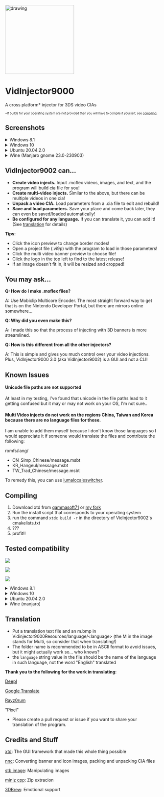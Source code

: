 <img src="https://github.com/FoofooTheGuy/VidInjector9000/assets/32585652/c6dddd9b-dfa7-4560-a7f6-2b478a97b6be" alt="drawing" width="225"/>

# VidInjector9000
A cross platform* injector for 3DS video CIAs

<sup><sup>*If builds for your operating system are not provided then you will have to compile it yourself, see [compiling](https://github.com/FoofooTheGuy/VidInjector9000/VidI#compiling).<sup><sup>

## Screenshots
<details>
<summary>Windows 8.1</summary>

### Light Mode
![image](https://github.com/FoofooTheGuy/VidInjector9000/assets/32585652/94aeda22-e9ab-4870-ad44-772bd53ebc63)

### Dark Mode
![image](https://github.com/FoofooTheGuy/VidInjector9000/assets/32585652/f28dbc0f-acb6-412f-935c-56271ffe96ee)
</details>
<details>
<summary>Windows 10</summary>

### Light Mode
![light](https://github.com/FoofooTheGuy/VidInjector9000/assets/32585652/045d4761-8456-4b0e-9de9-7bbe46b5b748)

### Dark Mode
![dark](https://github.com/FoofooTheGuy/VidInjector9000/assets/32585652/01373504-f6f4-4c5a-b22b-560c868fa4f7)
</details>
<details>
<summary>Ubuntu 20.04.2.0</summary>

### Light Mode
![Screenshot from 2023-09-07 10-21-19](https://github.com/FoofooTheGuy/VidInjector9000/assets/32585652/f4d2cead-3798-4a73-a8de-3ddbce46f3f7)

### Dark Mode
![Screenshot from 2023-09-07 10-28-46](https://github.com/FoofooTheGuy/VidInjector9000/assets/32585652/c25c3cc1-1f3d-446e-ae33-58c3898c9d10)
</details>
<details>
<summary>Wine (Manjaro gnome 23.0-230903)</summary>

### Light Mode
![Screenshot from 2023-09-13 18-28-06](https://github.com/FoofooTheGuy/VidInjector9000/assets/32585652/23b56821-4182-4330-8bcd-2bc30c762cd4)

### Dark Mode
![Screenshot from 2023-09-13 17-57-23](https://github.com/FoofooTheGuy/VidInjector9000/assets/32585652/589dd545-c837-4181-a791-a6f0e43df325)
</details>

VidInjector9002 can...
--

- **Create video injects.** Input .moflex videos, images, and text, and the program will build cia file for you!
- **Create multi-video injects.** Similar to the above, but there can be multiple videos in one cia!
- **Unpack a video CIA.** Load parameters from a .cia file to edit and rebuild!
- **Save and load parameters.** Save your place and come back later, they can even be saved/loaded automatically!
- **Be configured for any language.** If you can translate it, you can add it! (See [translation](https://github.com/FoofooTheGuy/VidInjector9000#translation) for details)

**Tips:**

- Click the icon preview to change border modes!
- Open a project file (.vi9p) with the program to load in those parameters!
- Click the multi video banner preview to choose file!
- Click the logo in the top left to find to the latest release!
- If an image doesn't fit in, it will be resized and cropped!

You may ask...
--

**Q: How do I make .moflex files?**

A: Use Mobiclip Multicore Encoder. The most straight forward way to get that is on the Nintendo Developer Portal, but there are mirrors online somewhere...

**Q: Why did you even make this?**

A: I made this so that the process of injecting with 3D banners is more streamlined.

**Q: How is this different from all the other injectors?**

A: This is simple and gives you much control over your video injections. Plus, VidInjector9000 3.0 (aka VidInjector9002) is a GUI and not a CLI!

Known Issues
--
#### Unicode file paths are not supported
At least in my testing, I've found that unicode in the file paths lead to it getting confused but it may or may not work on your OS, I'm not sure..

#### Multi Video injects do not work on the regions China, Taiwan and Korea because there are no language files for those.
I am unable to add them myself because I don't know those languages so I would appreciate it if someone would translate the files and contribute the following:

romfs/lang/
- CN_Simp_Chinese/message.msbt
- KR_Hangeul/message.msbt
- TW_Trad_Chinese/message.msbt

To remedy this, you can use [lumalocaleswitcher](https://github.com/Possum/LumaLocaleSwitcher/releases/latest).

Compiling
--
1. Download xtd from [gammasoft71](https://github.com/gammasoft71/xtd) or [my fork](https://github.com/FoofooTheGuy/xtd)
2. Run the install script that corresponds to your operating system
3. run the command `xtdc build -r` in the directory of Vidinjector9002's cmakelists.txt
4. ???
5. profit!!

Tested compatibility
--
![](https://img.shields.io/badge/Fully%20works%20as%20expected-008000)

![](https://img.shields.io/badge/Some%20functionality%20is%20broken-FFA500)

![](https://img.shields.io/badge/Does%20not%20work-B22222)

<details>
<summary>Windows 8.1</summary>

![](https://img.shields.io/badge/xtd_0.1.1--beta-008000)

![](https://img.shields.io/badge/xtd_nightly-B22222)

Notes: The window is unstable.
</details>
<details>
<summary>Windows 10</summary>

![](https://img.shields.io/badge/xtd_0.1.1--beta-008000)

![](https://img.shields.io/badge/xtd_nightly-008000)

</details>
<details>
<summary>Ubuntu 20.04.2.0</summary>

![](https://img.shields.io/badge/xtd_0.1.1--beta-FFA500)

Notes: Everything works except async (building and extracting CIA)

![](https://img.shields.io/badge/xtd_nightly-008000)

</details>
<details>
<summary>Wine (manjaro)</summary>

![](https://img.shields.io/badge/xtd_0.1.1--beta-FFA500)

Notes: Clicking on `choice` objects and resizing the parameters window causes the program to stop responding. Your mileage may vary.
</details>

Translation
--
- Put a translation text file and an m.bmp in Vidinjector9000Resources/language/\<language>
(the M in the image stands for Multi, so consider that when translating!)
- The folder name is recommended to be in ASCII format to avoid issues, but it might actually work so... who knows?
- the `language` string value in the file should be the name of the language in such language, not the word "English" translated

**Thank you to the following for the work in translating:**

[Deepl](https://www.deepl.com/translator)

[Google Translate](https://translate.google.com/)

[Rayz0rum](https://github.com/Spider-Sonic)

"Pixel"

- Please create a pull request or issue if you want to share your translation of the program.

Credits and Stuff
--
[xtd](https://github.com/gammasoft71/xtd): The GUI framework that made this whole thing possible

[nnc](https://github.com/MyPasswordIsWeak/nnc): Converting banner and icon images, packing and unpacking CIA files

[stb image](https://github.com/nothings/stb): Manipulating images

[miniz cpp](https://github.com/tfussell/miniz-cpp): Zip extracion

[3DBrew](https://www.3dbrew.org/): Emotional support
